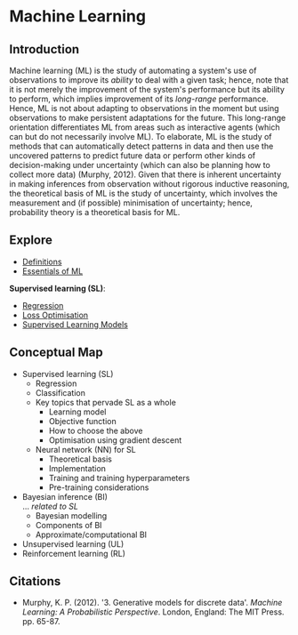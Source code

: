 # Machine Learning
## Introduction
Machine learning (ML) is the study of automating a system's use of observations to improve its _ability_ to deal with a given task; hence, note that it is not merely the improvement of the system's performance but its ability to perform, which implies improvement of its _long-range_ performance. Hence, ML is not about adapting to observations in the moment but using observations to make persistent adaptations for the future. This long-range orientation differentiates ML from areas such as interactive agents (which can but do not necessarily involve ML). To elaborate, ML is the study of methods that can automatically detect patterns in data and then use the uncovered patterns to predict future data or perform other kinds of decision-making under uncertainty (which can also be planning how to collect more data) (Murphy, 2012). Given that there is inherent uncertainty in making inferences from observation without rigorous inductive reasoning, the theoretical basis of ML is the study of uncertainty, which involves the measurement and (if possible) minimisation of uncertainty; hence, probability theory is a theoretical basis for ML.

## Explore
- [Definitions](https://pranav-gopalkrishna.github.io/machine-learning/definitions.html)
- [Essentials of ML](https://pranav-gopalkrishna.github.io/machine-learning/essentials-of-ml.html)

**Supervised learning (SL)**:

- [Regression](https://pranav-gopalkrishna.github.io/machine-learning/regression.html)
- [Loss Optimisation](https://pranav-gopalkrishna.github.io/machine-learning/loss-optimisation.html)
- [Supervised Learning Models](https://pranav-gopalkrishna.github.io/machine-learning/supervised-learning-models.html)

## Conceptual Map
- Supervised learning (SL)
    - Regression
    - Classification
    - Key topics that pervade SL as a whole
        - Learning model
        - Objective function
        - How to choose the above
        - Optimisation using gradient descent
    - Neural network (NN) for SL
        - Theoretical basis
        - Implementation
        - Training and training hyperparameters
        - Pre-training considerations
- Bayesian inference (BI) <br> ... _related to SL_
    - Bayesian modelling
    - Components of BI
    - Approximate/computational BI
- Unsupervised learning (UL)
- Reinforcement learning (RL)

## Citations
- Murphy, K. P. (2012). '3. Generative models for discrete data'. _Machine Learning: A Probabilistic Perspective_. London, England: The MIT Press. pp. 65-87.